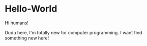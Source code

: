 # Hello-World

Hi humans!

Dudu here, I'm totally new for computer programming.
I want find something new here!
